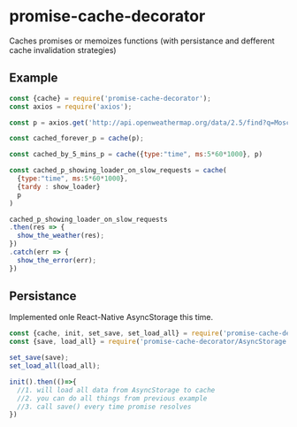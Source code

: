 # promise-cache-decorator

Caches promises or memoizes functions (with persistance and defferent cache invalidation strategies)

## Example

```js
const {cache} = require('promise-cache-decorator');
const axios = require('axios');

const p = axios.get('http://api.openweathermap.org/data/2.5/find?q=Moscow');

const cached_forever_p = cache(p);

const cached_by_5_mins_p = cache({type:"time", ms:5*60*1000}, p)

const cached_p_showing_loader_on_slow_requests = cache(
  {type:"time", ms:5*60*1000}, 
  {tardy : show_loader}
  p
)

cached_p_showing_loader_on_slow_requests
.then(res => {
  show_the_weather(res);
})
.catch(err => {
  show_the_error(err);
})
```

## Persistance

Implemented onle React-Native AsyncStorage this time.

```js
const {cache, init, set_save, set_load_all} = require('promise-cache-decorator');
const {save, load_all} = require('promise-cache-decorator/AsyncStorage');

set_save(save);
set_load_all(load_all);

init().then(()=>{
  //1. will load all data from AsyncStorage to cache
  //2. you can do all things from previous example
  //3. call save() every time promise resolves
})
```
